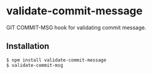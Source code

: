 # validate-commit-message
GIT COMMIT-MSG hook for validating commit message.

## Installation

```shell
$ npm install validate-commit-message
$ validate-commit-msg
```
